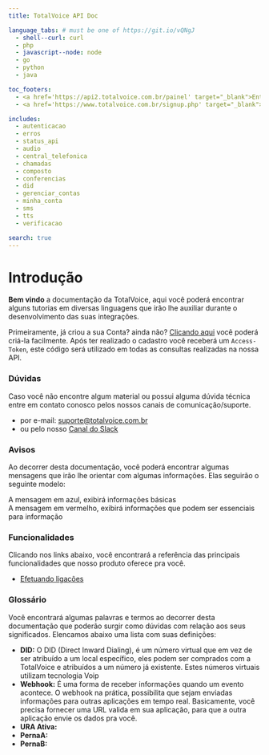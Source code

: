 ```yaml
---
title: TotalVoice API Doc

language_tabs: # must be one of https://git.io/vQNgJ
  - shell--curl: curl
  - php
  - javascript--node: node
  - go
  - python
  - java

toc_footers:
  - <a href='https://api2.totalvoice.com.br/painel' target="_blank">Entrar</a>
  - <a href='https://www.totalvoice.com.br/signup.php' target="_blank">Criar Conta</a>

includes:
  - autenticacao
  - erros
  - status_api
  - audio
  - central_telefonica
  - chamadas
  - composto
  - conferencias
  - did
  - gerenciar_contas
  - minha_conta
  - sms
  - tts
  - verificacao

search: true
---
```


# Introdução

**Bem vindo** a documentação da TotalVoice, aqui você poderá encontrar alguns tutorias em diversas 
linguagens que irão lhe auxiliar durante o desenvolvimento das suas integrações.

Primeiramente, já criou a sua Conta? ainda não? <a href="https://www.totalvoice.com.br/signup.php" target="_blank">Clicando aqui</a>
você poderá criá-la facilmente. Após ter realizado o cadastro você receberá um `Access-Token`, este código será utilizado em todas as consultas realizadas na nossa API.

### Dúvidas

Caso você não encontre algum material ou possui alguma dúvida técnica entre em contato conosco
pelos nossos canais de comunicação/suporte.

 - por e-mail: suporte@totalvoice.com.br
 - ou pelo nosso [Canal do Slack](https://totalvoice.herokuapp.com)
 
### Avisos

Ao decorrer desta documentação, você poderá encontrar algumas mensagens que irão lhe orientar com algumas informações. Elas seguirão o seguinte modelo:

<aside class="notice">
 A mensagem em azul, exibirá informações básicas
</aside>

<aside class="warning">
 A mensagem em vermelho, exibirá informações que podem ser essenciais para informação
</aside>

### Funcionalidades
 
 Clicando nos links abaixo, você encontrará a referência das principais funcionalidades que nosso
 produto oferece pra você.
 
 - [Efetuando ligações](/?php#efetuando-ligacoes)
 
### Glossário
  
 Você encontrará algumas palavras e termos ao decorrer desta documentação que poderão surgir como dúvidas com relação aos seus significados. Elencamos
 abaixo uma lista com suas definições:  
  
  - **DID:** O DID (Direct Inward Dialing), é um número virtual que em vez de ser atribuído a um local específico, eles podem ser comprados com a TotalVoice e atribuídos a um número já existente. Estes números 
  virtuais utilizam tecnologia Voip 
  - **Webhook:** É uma forma de receber informações quando um evento acontece. O webhook na prática, possibilita que sejam enviadas informações para outras aplicações em tempo real. 
  Basicamente, você precisa fornecer uma URL valida em sua aplicação, para que a outra aplicação envie os dados pra você. 
  - **URA Ativa:**
  - **PernaA:**
  - **PernaB:**
  




